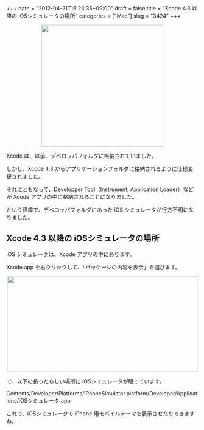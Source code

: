 +++
date = "2012-04-21T15:23:35+09:00"
draft = false
title = "Xcode 4.3 以降の iOSシミュレータの場所"
categories = ["Mac"]
slug = "3424"
+++

<img style="display:block; margin-left:auto; margin-right:auto;" src="/images/2012/04/3424_1.png" border="0" width="320" height="320" />

Xcode は、以前、デベロッパフォルダに格納されていました。

しかし、Xcode 4.3 からアプリケーションフォルダに格納されるように仕様変更されました。

それにともなって、Developper Tool（Instrument, Application Loader）などが Xcode アプリの中に格納されることになりました。

という経緯で、デベロッパフォルダにあった iOS シミュレータが行方不明になりました。

<h2>Xcode 4.3 以降の iOSシミュレータの場所</h2>

iOS シミュレータは、Xcode アプリの中にあります。

Xcode.app を右クリックして、「パッケージの内容を表示」を選びます。

<img style="display:block; margin-left:auto; margin-right:auto;" src="/images/2012/04/3424_2.png" border="0" width="500" height="252" />

で、以下の長ったらしい場所に iOSシミュレータが眠っています。

Contents/Developer/Platforms/iPhoneSimulator.platform/Developer/Applications/iOSシミュレータ.app

これで、iOSシミュレータで iPhone 用モバイルテーマを表示させたりできますね。
